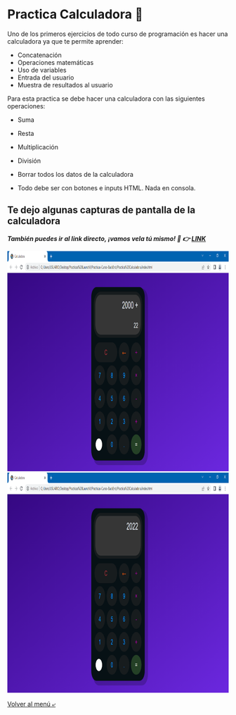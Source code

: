 # Practica Calculadora :iphone:

Uno de los primeros ejercicios de todo curso de programación es hacer una calculadora ya que te permite aprender:

- Concatenación
- Operaciones matemáticas
- Uso de variables
- Entrada del usuario
- Muestra de resultados al usuario

Para esta practica se debe hacer una calculadora con las siguientes operaciones:
- Suma
- Resta
- Multiplicación
- División
- Borrar todos los datos de la calculadora

- Todo debe ser con botones e inputs HTML. Nada en consola.

## Te dejo algunas capturas de pantalla de la calculadora

***También puedes ir al link directo, ¡vamos vela tú mismo! :eyes: :point_right: [LINK](https://charliecrown.github.io/Calculadora/)***

<img src="./IMG/calcu1.PNG" alt="Operacion" height="500">
<img src="./IMG/calcu2.PNG" alt="Resultado" height="500">

[Volver al menú &ldca;](../README.md "Regresar a página principal")